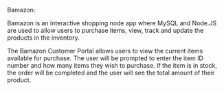 Bamazon:


Bamazon is an interactive shopping node app where MySQL and Node.JS are used to allow users to purchase items, view, track and update the products in the inventory.


The Bamazon Customer Portal allows users to view the current items available for purchase. The user will be prompted to enter the item ID number and how many items they wish to purchase. If the item is in stock, the order will be completed and the user will see the total amount of their product. 


